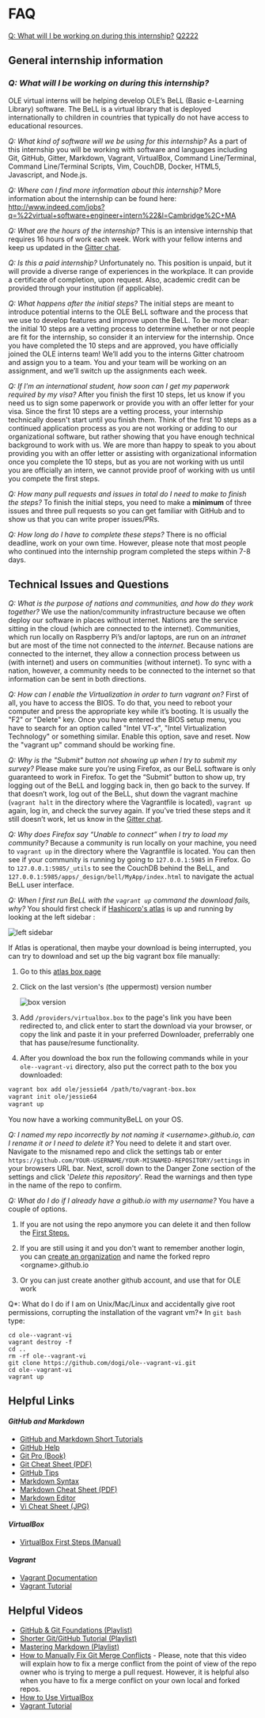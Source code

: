 # FAQ
[Q: What will I be working on during this internship?](faq.md#General_internship_information)
[Q2222](fag.md#What_will_I_be_working_on_during_this_internship?)
## General internship information
### _*Q: What will I be working on during this internship?*_
OLE virtual interns will be helping develop OLE’s BeLL (Basic e-Learning Library) software. The BeLL is a virtual library that is deployed internationally to children in countries that typically do not have access to educational resources.

*Q: What kind of software will we be using for this internship?*
As a part of this internship you will be working with software and languages including Git, GitHub, Gitter, Markdown, Vagrant, VirtualBox, Command Line/Terminal, Command Line/Terminal Scripts, Vim, CouchDB, Docker, HTML5, Javascript, and Node.js.

*Q: Where can I find more information about this internship?*
More information about the internship can be found here: http://www.indeed.com/jobs?q=%22virtual+software+engineer+intern%22&l=Cambridge%2C+MA

*Q: What are the hours of the internship?*
This is an intensive internship that requires 16 hours of work each week. Work with your fellow interns and keep us updated in the [Gitter chat](https://gitter.im/open-learning-exchange/chat).

*Q: Is this a paid internship?*
Unfortunately no. This position is unpaid, but it will provide a diverse range of experiences in the workplace. It can provide a certificate of completion, upon request. Also, academic credit can be provided through your institution (if applicable).

*Q: What happens after the initial steps?*
The initial steps are meant to introduce potential interns to the OLE BeLL software and the process that we use to develop features and improve upon the BeLL. To be more clear: the initial 10 steps are a vetting process to determine whether or not people are fit for the internship, so consider it an interview for the internship. Once you have completed the 10 steps and are approved, you have officially joined the OLE interns team! We’ll add you to the interns Gitter chatroom and assign you to a team. You and your team will be working on an assignment, and we’ll switch up the assignments each week.

*Q: If I'm an international student, how soon can I get my paperwork required by my visa?*
After you finish the first 10 steps, let us know if you need us to sign some paperwork or provide you with an offer letter for your visa. Since the first 10 steps are a vetting process, your internship technically doesn't start until you finish them. Think of the first 10 steps as a continued application process as you are not working or adding to our organizational software, but rather showing that you have enough technical background to work with us. We are more than happy to speak to you about providing you with an offer letter or assisting with organizational information once you complete the 10 steps, but as you are not working with us until you are officially an intern, we cannot provide proof of working with us until you compete the first steps.

*Q: How many pull requests and issues in total do I need to make to finish the steps?*
To finish the initial steps, you need to make a **minimum** of three issues and three pull requests so you can get familiar with GitHub and to show us that you can write proper issues/PRs.

*Q: How long do I have to complete these steps?*
There is no official deadline, work on your own time. However, please note that most people who continued into the internship program completed the steps within 7-8 days. 
## Technical Issues and Questions
*Q: What is the purpose of nations and communities, and how do they work together?*
We use the nation/community infrastructure because we often deploy our software in places without internet. Nations are the service sitting in the cloud (which are connected to the internet). Communities, which run locally on Raspberry Pi’s and/or laptops, are run on an *intranet* but are most of the time not connected to the *internet*. Because nations are connected to the internet, they allow a connection process between us (with internet) and users on communities (without internet). To sync with a nation, however, a community needs to be connected to the internet so that information can be sent in both directions.

*Q: How can I enable the Virtualization in order to turn vagrant on?*
First of all, you have to access the BIOS. To do that, you need to reboot your computer and press the appropriate key while it’s booting. It is usually the "F2" or "Delete" key. Once you have entered the BIOS setup menu, you have to search for an option called "Intel VT-x", "Intel Virtualization Technology" or something similar. Enable this option, save and reset. Now the "vagrant up" command should be working fine.

*Q: Why is the "Submit" button not showing up when I try to submit my survey?*
Please make sure you’re using Firefox, as our BeLL software is only guaranteed to work in Firefox. To get the “Submit” button to show up, try logging out of the BeLL and logging back in, then go back to the survey. If that doesn’t work, log out of the BeLL, shut down the vagrant machine (`vagrant halt` in the directory where the Vagrantfile is located), `vagrant up` again, log in, and check the survey again. If you’ve tried these steps and it still doesn’t work, let us know in the [Gitter chat](http://gitter.im/open-learning-exchange/chat).

*Q: Why does Firefox say “Unable to connect” when I try to load my community?*
Because a community is run locally on your machine, you need to `vagrant up` in the directory where the Vagrantfile is located. You can then see if your community is running by going to `127.0.0.1:5985` in Firefox. Go to `127.0.0.1:5985/_utils` to see the CouchDB behind the BeLL, and `127.0.0.1:5985/apps/_design/bell/MyApp/index.html` to navigate the actual BeLL user interface.

*Q: When I first run BeLL with the `vagrant up` command the download fails, why?*
You should first check if [Hashicorp's atlas](https://atlas.hashicorp.com/boxes/search) is up and running by looking at the left sidebar :

![left sidebar](uploads/images/atlas_status.png)

If Atlas is operational, then maybe your download is being interrupted, you can try to download and set up the big vagrant box file manually:

1. Go to this [atlas box page](https://atlas.hashicorp.com/ole/boxes/jessie64/)

2. Click on the last version's (the uppermost) version number

   ![box version](uploads/images/atlas_last_version_box.png)

3. Add `/providers/virtualbox.box` to the page's link you have been redirected to, and click enter to start the download via your browser, or copy the link and paste it in your preferred Downloader, preferrably one that has pause/resume functionality.

4. After you download the box run the following commands while in your `ole--vagrant-vi` directory, also put the correct path to the box you downloaded: 

``` bash
vagrant box add ole/jessie64 /path/to/vagrant-box.box
vagrant init ole/jessie64
vagrant up
```
You now have a working communityBeLL on your OS.

*Q: I named my repo incorrectly by not naming it &lt;username&gt;.github.io, can I rename it or I need to delete it?*
You need to delete it and start over. Navigate to the misnamed repo and click the settings tab or enter `https://github.com/YOUR-USERNAME/YOUR-MISNAMED-REPOSITORY/settings` in your browsers URL bar. Next, scroll down to the Danger Zone section of the settings and click '*Delete this repository*'. Read the warnings and then type in the name of the repo to confirm.

*Q: What do I do if I already have a github.io with my username?*
You have a couple of options.

1. If you are not using the repo anymore you can delete it and then follow the [First Steps.](firststeps.md)

2. If you are still using it and you don't want to remember another login, you can [create an organization]( https://help.github.com/articles/creating-a-new-organization-from-scratch/) and name the forked repro &lt;orgname&gt;.github.io

3. Or you can just create another github account, and use that for OLE work

Q*: What do I do if I am on Unix/Mac/Linux and accidentally give root permissions, corrupting the installation of the vagrant vm?*
In ```git bash``` type: 
```
cd ole--vagrant-vi
vagrant destroy -f
cd ..
rm -rf ole--vagrant-vi
git clone https://github.com/dogi/ole--vagrant-vi.git
cd ole--vagrant-vi
vagrant up
```


## Helpful Links
#### *GitHub and Markdown*
- [GitHub and Markdown Short Tutorials](https://guides.github.com/)
- [GitHub Help](https://help.github.com/categories/search/)
- [Git Pro (Book)](https://git-scm.com/book/en/v2)
- [Git Cheat Sheet (PDF)](https://education.github.com/git-cheat-sheet-education.pdf)
- [GitHub Tips](https://github.com/git-tips/tips/blob/master/README.md)
- [Markdown Syntax](https://daringfireball.net/projects/markdown/syntax)
- [Markdown Cheat Sheet (PDF)](https://enterprise.github.com/downloads/en/markdown-cheatsheet.pdf)
- [Markdown Editor](https://jbt.github.io/markdown-editor/)
- [Vi Cheat Sheet (JPG)](https://www.shell-tips.com/sheets/vi_help_sheet.jpg)
#### *VirtualBox*
- [VirtualBox First Steps (Manual)](https://www.virtualbox.org/manual/ch01.html)
#### *Vagrant*
- [Vagrant Documentation](https://www.vagrantup.com/docs/getting-started/)
- [Vagrant Tutorial](https://scotch.io/tutorials/get-vagrant-up-and-running-in-no-time)

## Helpful Videos
- [GitHub & Git Foundations (Playlist)](https://www.youtube.com/watch?list=PLg7s6cbtAD15G8lNyoaYDuKZSKyJrgwB-&v=FyfwLX4HAxM)
- [Shorter Git/GitHub Tutorial (Playlist)](https://www.youtube.com/watch?v=vR-y_2zWrIE&list=PLWKjhJtqVAbkFiqHnNaxpOPhh9tSWMXIF)
- [Mastering Markdown (Playlist)](https://www.youtube.com/watch?v=Je5w18nn-e8&list=PLu8EoSxDXHP7v7K5nZSMo9XWidbJ_Bns3)
- [How to Manually Fix Git Merge Conflicts](https://www.youtube.com/watch?v=g8BRcB9NLp4) - Please, note that this video will explain how to fix a merge conflict from the point of view of the repo owner who is trying to merge a pull request. However, it is helpful also when you have to fix a merge conflict on your own local and forked repos.
- [How to Use VirtualBox](https://www.youtube.com/watch?v=Dbblu_HVROk)
- [Vagrant Tutorial](https://www.youtube.com/watch?v=PmOMc4zfCSw)
